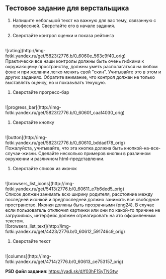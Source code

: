 Тестовое задание для верстальщика
---------------------------------

1. Напишите небольшой текст на важную для вас тему, связанную с профессией.
Сверстайте его в начале задания.

1. Сверстайте контрол оценки и показа рейтинга
<br>
![rating](http://img-fotki.yandex.ru/get/5823/2776.b/0_6060e_563c9f40_orig)
<br>
Практически все наши контролы должны быть очень гибкими к окружающему пространству, должны уметь располагаться на любом фоне и при желании легко менять свой "скин". Учитывайте это в этом и других заданиях.
Обратите внимание, что контрол должен не только выставлять оценку, но и показывать текущую.

1. Сверстайте прогресс-бар
<br>
![progress_bar](http://img-fotki.yandex.ru/get/5823/2776.b/0_6060f_caaf4030_orig)

1. Сверстайте кнопку
<br>
![button](http://img-fotki.yandex.ru/get/5823/2776.b/0_60610_bddadf78_orig)
<br>
Пожалуйста, учитывайте, что эта кнопка должна быть кнопкой-на-все-случаи-жизни. Сделайте несколько примеров кнопки в различном окружении и различном html-представлении.


1. Сверстайте список из иконок
<br>
![browsers_list_icons](http://img-fotki.yandex.ru/get/5413/2776.b/0_60611_e7b6ded5_orig)
<br>
Список должен занимать всю ширину родителя, расстояние между последней иконкой и предпоследней должно занимать все свободное пространство. Иконки должны быть прозрачными (png24).
В случае если пользователь отключил картинки или они по какой-то причине не загрузились, интерфейс должен отреагировать на это оформленным текстом.
<br>
![browsers_list_text](http://img-fotki.yandex.ru/get/4423/2776.b/0_60612_591746c9_orig)

1. Сверстайте текст
<br>
![columns](http://img-fotki.yandex.ru/get/4714/2776.b/0_60613_ce753157_orig)

__PSD файл задания__: https://yadi.sk/d/f03hF1SyTNGtw
